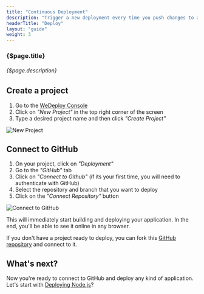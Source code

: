 ```yaml
---
title: "Continuous Deployment"
description: "Trigger a new deployment every time you push changes to a designated branch of your GitHub repository."
headerTitle: "Deploy"
layout: "guide"
weight: 3
---
```


### {$page.title}

###### {$page.description}

<article id="1">

## Create a project

1. Go to the [WeDeploy Console](https://console.wedeploy.xyz)
2. Click on *"New Project"* in the top right corner of the screen
3. Type a desired project name and then click *"Create Project"*

![New Project](/images/docs/deploy/new-project.png)

</article>

<article id="2">

## Connect to GitHub

1. On your project, click on *"Deployment"*
2. Go to the *"GitHub"* tab
3. Click on *"Connect to Github"* (if its your first time, you will need to authenticate with GitHub)
4. Select the repository and branch that you want to deploy
5. Click on the *"Connect Repository"* button

![Connect to GitHub](/images/docs/deploy/connect-to-github.png)

This will immediately start building and deploying your application. In the end, you'll be able to see it online in any browser.

<aside>

If you don't have a project ready to deploy, you can fork this [GitHub repository](https://github.com/wedeploy/boilerplate-hosting) and connect to it.

</aside>

</article>

## What's next?

Now you're ready to connect to GitHub and deploy any kind of application. Let's start with [Deploying Node.js](/docs/deploy/deploying-nodejs.html)?
